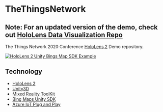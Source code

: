 # TheThingsNetwork 

## Note: For an updated version of the demo, check out [HoloLens Data Visualization Repo](https://github.com/Yonet/HoloLensDataVisualization)

The Things Network 2020 Conference [HoloLens 2]() Demo repository.

[![HoloLens 2 Unity Bings Map SDK Example](https://img.youtube.com/vi/c9hdZA8Oag0/0.jpg)](https://www.youtube.com/watch?v=c9hdZA8Oag0)

## Technology

* [HoloLens 2](https://docs.microsoft.com/windows/mixed-reality/news?WT.mc_id=aiml-0000-ayyonet#introducing-hololens-2)
* [Unity3D](https://docs.microsoft.com/windows/mixed-reality/unity-development-overview?WT.mc_id=aiml-0000-ayyonet)
* [Mixed Reality ToolKit](https://microsoft.github.io/MixedRealityToolkit-Unity/README.html?WT.mc_id=thethingsnetwork-github-ayyonet)
* [Bing Maps Unity SDK](https://github.com/Microsoft/MapsSDK-Unity?WT.mc_id=thethingsnetwork-github-ayyonet)
* [Azure IoT Plug and Play](https://docs.microsoft.com/azure/iot-pnp/?WT.mc_id=aiml-0000-ayyonet)

